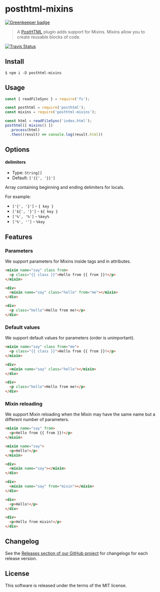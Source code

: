 # posthtml-mixins

[![Greenkeeper badge](https://badges.greenkeeper.io/mrmlnc/posthtml-mixins.svg)](https://greenkeeper.io/)

> A [PostHTML](https://github.com/posthtml/posthtml) plugin adds support for Mixins. Mixins allow you to create reusable blocks of code.

[![Travis Status](https://travis-ci.org/mrmlnc/posthtml-mixins.svg?branch=master)](https://travis-ci.org/mrmlnc/posthtml-mixins)

## Install

```
$ npm i -D posthtml-mixins
```

## Usage

```js
const { readFileSync } = require('fs');

const posthtml = require('posthtml');
const mixins = require('posthtml-mixins');

const html = readFileSync('index.html');
posthtml([ mixins() ])
  .process(html)
  .then((result) => console.log(result.html))
```

## Options

#### delimiters

  * Type: `String[]`
  * Default: `['{{', '}}']`

Array containing beginning and ending delimiters for locals.

For example:

  * `['{', '}']` - `{ key }`
  * `['${', '}']` - `${ key }`
  * `['%', '%']` - `%key%`
  * `['%', '']` - `%key`

## Features

### Parameters

We support parameters for Mixins inside tags and in attributes.

```html
<mixin name="say" class from>
  <p class="{{ class }}">Hello from {{ from }}!</p>
</mixin>

<div>
  <mixin name="say" class="hello" from="me"></mixin>
</div>
```

```html
<div>
  <p class="hello">Hello from me!</p>
</div>
```

### Default values

We support default values for parameters (order is unimportant).

```html
<mixin name="say" class from="me">
  <p class="{{ class }}">Hello from {{ from }}!</p>
</mixin>

<div>
  <mixin name="say" class="hello"></mixin>
</div>
```

```html
<div>
  <p class="hello">Hello from me!</p>
</div>
```

### Mixin reloading

We support Mixin reloading when the Mixin may have the same name but a different number of parameters.

```html
<mixin name="say" from>
  <p>Hello from {{ from }}!</p>
</mixin>

<mixin name="say">
  <p>Hello!</p>
</mixin>

<div>
  <mixin name="say"></mixin>
</div>

<div>
  <mixin name="say" from="mixin"></mixin>
</div>
```

```html
<div>
  <p>Hello!</p>
</div>

<div>
  <p>Hello from mixin!</p>
</div>
```

## Changelog

See the [Releases section of our GitHub project](https://github.com/mrmlnc/posthtml-mixins/releases) for changelogs for each release version.

## License

This software is released under the terms of the MIT license.

